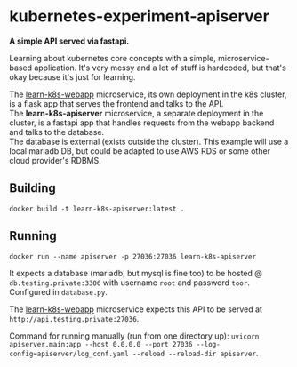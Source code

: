 # kubernetes-experiment-apiserver

**A simple API served via fastapi.**

Learning about kubernetes core concepts with a simple, microservice-based application. It's very messy and a lot of stuff is hardcoded, but that's okay because it's just for learning.

The [learn-k8s-webapp](https://github.com/kotae4/learn-k8s-webapp) microservice, its own deployment in the k8s cluster, is a flask app that serves the frontend and talks to the API.<br>
The **learn-k8s-apiserver** microservice, a separate deployment in the cluster, is a fastapi app that handles requests from the webapp backend and talks to the database.<br>
The database is external (exists outside the cluster). This example will use a local mariadb DB, but could be adapted to use AWS RDS or some other cloud provider's RDBMS.<br>

## Building

`docker build -t learn-k8s-apiserver:latest .`

## Running

`docker run --name apiserver -p 27036:27036 learn-k8s-apiserver`

It expects a database (mariadb, but mysql is fine too) to be hosted @ `db.testing.private:3306` with username `root` and password `toor`. Configured in `database.py`.

The [learn-k8s-webapp](https://github.com/kotae4/learn-k8s-webapp) microservice expects this API to be served at `http://api.testing.private:27036`.

Command for running manually (run from one directory up):
`uvicorn apiserver.main:app --host 0.0.0.0 --port 27036 --log-config=apiserver/log_conf.yaml --reload --reload-dir apiserver`.